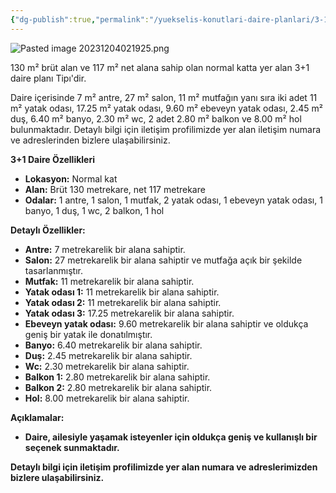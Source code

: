 ```yaml
---
{"dg-publish":true,"permalink":"/yuekselis-konutlari-daire-planlari/3-1-normal-kat-daire-plani-tip-1/"}
---
```


![Pasted image 20231204021925.png](/img/user/Resim%20Ar%C5%9Fivi/Pasted%20image%2020231204021925.png)


130 m² brüt alan ve 117 m² net alana sahip olan normal katta yer alan 3+1 daire planı Tipı'dir. 

Daire içerisinde 7 m² antre, 27 m² salon, 11 m² mutfağın yanı sıra iki adet 11 m² yatak odası, 17.25 m² yatak odası, 9.60 m² ebeveyn yatak odası, 2.45 m² duş, 6.40 m² banyo, 2.30 m² wc, 2 adet 2.80 m² balkon ve 8.00 m² hol bulunmaktadır. Detaylı bilgi için iletişim profilimizde yer alan iletişim numara ve adreslerinden bizlere ulaşabilirsiniz.

**3+1 Daire Özellikleri**

- **Lokasyon:** Normal kat
- **Alan:** Brüt 130 metrekare, net 117 metrekare
- **Odalar:** 1 antre, 1 salon, 1 mutfak, 2 yatak odası, 1 ebeveyn yatak odası, 1 banyo, 1 duş, 1 wc, 2 balkon, 1 hol

**Detaylı Özellikler:**

- **Antre:** 7 metrekarelik bir alana sahiptir.
- **Salon:** 27 metrekarelik bir alana sahiptir ve mutfağa açık bir şekilde tasarlanmıştır.
- **Mutfak:** 11 metrekarelik bir alana sahiptir.
- **Yatak odası 1:** 11 metrekarelik bir alana sahiptir.
- **Yatak odası 2:** 11 metrekarelik bir alana sahiptir.
- **Yatak odası 3:** 17.25 metrekarelik bir alana sahiptir.
- **Ebeveyn yatak odası:** 9.60 metrekarelik bir alana sahiptir ve oldukça geniş bir yatak ile donatılmıştır.
- **Banyo:** 6.40 metrekarelik bir alana sahiptir.
- **Duş:** 2.45 metrekarelik bir alana sahiptir.
- **Wc:** 2.30 metrekarelik bir alana sahiptir.
- **Balkon 1:** 2.80 metrekarelik bir alana sahiptir.
- **Balkon 2:** 2.80 metrekarelik bir alana sahiptir.
- **Hol:** 8.00 metrekarelik bir alana sahiptir.

**Açıklamalar:**

- **Daire, ailesiyle yaşamak isteyenler için oldukça geniş ve kullanışlı bir seçenek sunmaktadır.**

**Detaylı bilgi için iletişim profilimizde yer alan numara ve adreslerimizden bizlere ulaşabilirsiniz.**


